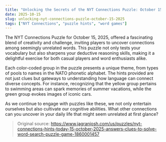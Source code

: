 ```yaml
---
title: "Unlocking the Secrets of the NYT Connections Puzzle: October 15, 2025"
date: 2025-10-15
slug: unlocking-nyt-connections-puzzle-october-15-2025
tags: ["NYT Connections", "puzzle hints", "word games"]
---
```

The NYT Connections Puzzle for October 15, 2025, offered a fascinating blend of creativity and challenge, inviting players to uncover connections among seemingly unrelated words. This puzzle not only tests your vocabulary but also sharpens your deductive reasoning skills, making it a delightful exercise for both casual players and word enthusiasts alike.

Each color-coded group in the puzzle presents a unique theme, from types of pools to names in the NATO phonetic alphabet. The hints provided are not just clues but gateways to understanding how language can connect diverse concepts. For instance, recognizing that the yellow group pertains to swimming areas can spark memories of summer vacations, while the green group evokes images of iconic cars.

As we continue to engage with puzzles like these, we not only entertain ourselves but also cultivate our cognitive abilities. What other connections can you uncover in your daily life that might seem unrelated at first glance?
> Original source: https://www.jagranjosh.com/us/puzzles/nyt-connections-hints-today-15-october-2025-answers-clues-to-solve-word-search-puzzle-game-1860001457
